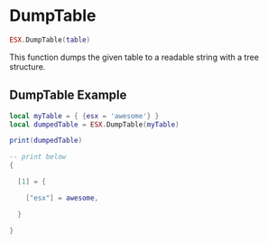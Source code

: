 # DumpTable

```lua
ESX.DumpTable(table)
```

This function dumps the given table to a readable string with a tree structure.

## DumpTable Example

```lua
local myTable = { {esx = 'awesome'} }
local dumpedTable = ESX.DumpTable(myTable)

print(dumpedTable)

-- print below
{

  [1] = {

    ["esx"] = awesome,

  }

}
```
